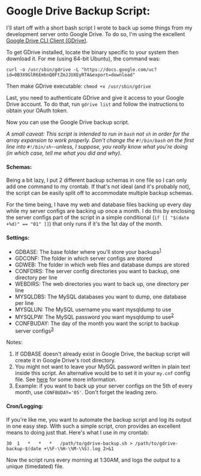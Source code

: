 # Google Drive Backup Script:

I'll start off with a short bash script I wrote to back up some things from my development server onto Google Drive. To do so, I'm using the excellent [Google Drive CLI Client (GDrive)][1].

To get GDrive installed, locate the binary specific to your system then download it. For me (using 64-bit Ubuntu), the command was:

`curl -o /usr/sbin/gdrive -L "https://docs.google.com/uc?id=0B3X9GlR6EmbnQ0FtZmJJUXEyRTA&export=download"`

Then make GDrive executable: `chmod +x /usr/sbin/gdrive`

Last, you need to authenticate GDrive and give it access to your Google Drive account. To do that, run `gdrive list` and follow the instructions to obtain your OAuth token. 

Now you can use the Google Drive backup script.

*A small caveat: This script is intended to run in `bash` not `sh` in order for the array expansion to work properly. Don't change the `#!/bin/bash` on the first line into `#!/bin/sh`--unless, I suppose, you really know what you're doing (in which case, tell me what you did and why).*

#### Schemas:

Being a bit lazy, I put 2 different backup schemas in one file so I can only add one command to my crontab. If that's not ideal (and it's probably not), the script can be easily split off to accommodate multiple backup schemas.

For the time being, I have my web and database files backing up every day while my server configs are backing up once a month. I do this by enclosing the server configs part of the script in a simple conditional (`if [[ "$(date +%d)" == "01" ]]`) that only runs if it's the 1st day of the month.

#### Settings:

- GDBASE: The base folder where you'll store your backups<sup>[1](#1)</sup>
- GDCONF: The folder in which server configs are stored
- GDWEB: The folder in which web files and database dumps are stored
- CONFDIRS: The server config directories you want to backup, one directory per line
- WEBDIRS: The web directories you want to back up, one directory per line
- MYSQLDBS: The MySQL databases you want to dump, one database per line
- MYSQLUN: The MySQL username you want mysqldump to use
- MYSQLPW: The MySQL password you want mysqldump to use<sup>[2](#2)</sup>
- CONFBUDAY: The day of the month you want the script to backup server configs<sup>[3](#3)</sup>

Notes:
1. <a name="1"></a>If GDBASE doesn't already exist in Google Drive, the backup script will create it in Google Drive's root directory.
2. <a name="2"></a>You might not want to leave your MySQL password written in plain text inside this script. An alternative would be to set it in your `my.cnf` config file. See [here][2] for some more information.
3. <a name="3"></a>Example: if you want to back up your server configs on the 5th of every month, use `CONFBUDAY='05'`. Don't forget the leading zero.

#### Cron/Logging:

If you're like me, you want to automate the backup script and log its output in one easy step. With such a simple script, cron provides an excellent means to doing just that. Here's what I use in my crontab:

`30  1   *   *   *   /path/to/gdrive-backup.sh > /path/to/gdrive-backup-$(date +\%F-\%H-\%M-\%S).log 2>&1`

Now the script runs every morning at 1:30AM, and logs the output to a unique (timedated) file.

[1]: https://github.com/prasmussen/gdrive
[2]: https://stackoverflow.com/a/9293090